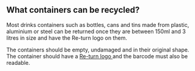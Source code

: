 ##  What containers can be recycled?

Most drinks containers such as bottles, cans and tins made from plastic,
aluminium or steel can be returned once they are between 150ml and 3 litres in
size and have the Re-turn logo on them.

The containers should be empty, undamaged and in their original shape. The
container should have a [ Re-turn logo ](https://re-turn.ie) and the barcode
must also be readable.
